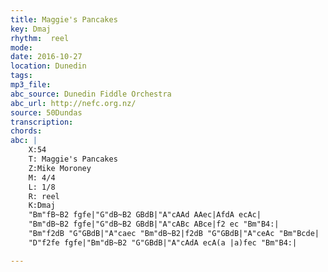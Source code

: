 ```yaml
---
title: Maggie's Pancakes
key: Dmaj
rhythm:  reel
mode:
date: 2016-10-27
location: Dunedin
tags:
mp3_file:
abc_source: Dunedin Fiddle Orchestra
abc_url: http://nefc.org.nz/
source: 50Dundas
transcription:
chords: 
abc: |
    X:54
    T: Maggie's Pancakes
    Z:Mike Moroney
    M: 4/4
    L: 1/8
    R: reel
    K:Dmaj
    "Bm"fB~B2 fgfe|"G"dB~B2 GBdB|"A"cAAd AAec|AfdA ecAc|
    "Bm"dB~B2 fgfe|"G"dB~B2 GBdB|"A"cABc ABce|f2 ec "Bm"B4:|
    "Bm"f2dB "G"GBdB|"A"caec "Bm"dB~B2|f2dB "G"GBdB|"A"ceAc "Bm"Bcde|
    "D"f2fe fgfe|"Bm"dB~B2 "G"GBdB|"A"cAdA ecA(a |a)fec "Bm"B4:|

---
```




